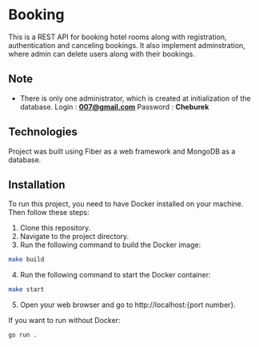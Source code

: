 # Booking

This is a REST API for booking hotel rooms along with registration, authentication and canceling bookings. It also implement adminstration, where admin can delete users along with their bookings.

## Note

- There is only one administrator, which is created at initialization of the database.
  Login : **007@gmail.com**
  Password : **Cheburek**

## Technologies

Project was built using Fiber as a web framework and MongoDB as a database.

## Installation

To run this project, you need to have Docker installed on your machine. Then follow these steps:

1. Clone this repository.
2. Navigate to the project directory.
3. Run the following command to build the Docker image:

```bash
make build
```

4. Run the following command to start the Docker container:

```bash
make start
```

5. Open your web browser and go to http://localhost:{port number}.

If you want to run without Docker:

```bash
go run .
```
